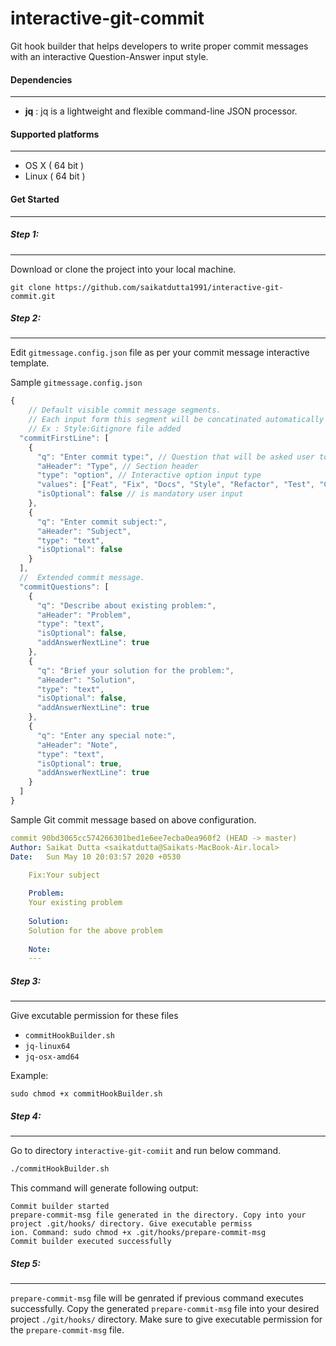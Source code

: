 # interactive-git-commit
Git hook builder that helps developers to write proper commit messages with an interactive Question-Answer input style.

#### Dependencies

------------

- **jq** : jq is a lightweight and flexible command-line JSON processor.

#### Supported platforms

------------

- OS X ( 64 bit )
- Linux ( 64 bit )

#### Get Started

------------

##### Step 1:

------------

Download or clone the project into your local machine. 
```shell
git clone https://github.com/saikatdutta1991/interactive-git-commit.git
```

##### Step 2:

------------

Edit `gitmessage.config.json` file as per your commit message interactive template.

Sample `gitmessage.config.json` 
```javascript
{
	// Default visible commit message segments.
	// Each input form this segment will be concatinated automatically with a colon(:) seperator. 
	// Ex : Style:Gitignore file added 
  "commitFirstLine": [
    {
      "q": "Enter commit type:", // Question that will be asked user to input 
      "aHeader": "Type", // Section header
      "type": "option", // Interactive option input type
      "values": ["Feat", "Fix", "Docs", "Style", "Refactor", "Test", "Chore"], // Possible option values to choose from
      "isOptional": false // is mandatory user input
    },
    {
      "q": "Enter commit subject:",
      "aHeader": "Subject",
      "type": "text",
      "isOptional": false
    }
  ],
  //  Extended commit message.
  "commitQuestions": [
    {
      "q": "Describe about existing problem:",
      "aHeader": "Problem",
      "type": "text",
      "isOptional": false,
      "addAnswerNextLine": true
    },
    {
      "q": "Brief your solution for the problem:",
      "aHeader": "Solution",
      "type": "text",
      "isOptional": false,
      "addAnswerNextLine": true
    },
    {
      "q": "Enter any special note:",
      "aHeader": "Note",
      "type": "text",
      "isOptional": true,
      "addAnswerNextLine": true
    }
  ]
}

```

Sample Git commit message based on above configuration.
```yaml
commit 90bd3065cc574266301bed1e6ee7ecba0ea960f2 (HEAD -> master)
Author: Saikat Dutta <saikatdutta@Saikats-MacBook-Air.local>
Date:   Sun May 10 20:03:57 2020 +0530

    Fix:Your subject
    
    Problem:
    Your existing problem
    
    Solution:
    Solution for the above problem
    
    Note:
    ---
```

##### Step 3:

------------

Give excutable permission for these files
- `commitHookBuilder.sh`
- `jq-linux64`
- `jq-osx-amd64`

Example:
```shell
sudo chmod +x commitHookBuilder.sh
```

##### Step 4:

------------

Go to directory `interactive-git-comiit` and run below command.
```bash
./commitHookBuilder.sh
```
This command will generate following output:

```
Commit builder started
prepare-commit-msg file generated in the directory. Copy into your project .git/hooks/ directory. Give executable permiss
ion. Command: sudo chmod +x .git/hooks/prepare-commit-msg
Commit builder executed successfully
```
##### Step 5:

------------

`prepare-commit-msg` file will be genrated if previous command executes successfully.
Copy the generated `prepare-commit-msg` file into your desired project `./git/hooks/` directory. Make sure to give executable permission for the `prepare-commit-msg` file.
